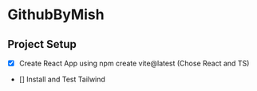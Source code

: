 # GithubByMish

## Project Setup

- [x] Create React App using npm create vite@latest (Chose React and TS)
- [] Install and Test Tailwind